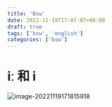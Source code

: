 ```yaml
---
title: 'Bsw'
date: 2022-11-19T17:07:07+08:00
draft: true
tags: ['bsw', 'english']
categories: ['bsw']
---
```


# **iː 和 i**

![image-20221119171815918](https://i0.hdslb.com/bfs/album/24622256fec786f3d3806b6e6380d27fba2a1069.png)
